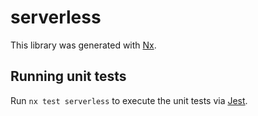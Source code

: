 # serverless

This library was generated with [Nx](https://nx.dev).

## Running unit tests

Run `nx test serverless` to execute the unit tests via [Jest](https://jestjs.io).
